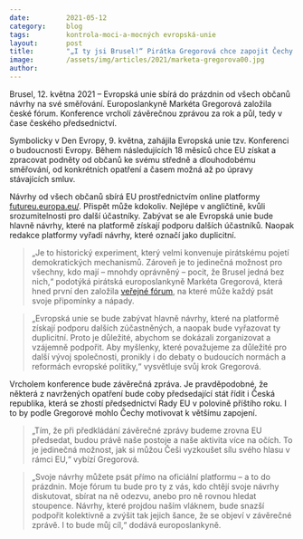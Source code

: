 ```yaml
---
date:         2021-05-12
category:     blog
tags:         kontrola-moci-a-mocných evropská-unie
layout:       post
title:        "„I ty jsi Brusel!“ Pirátka Gregorová chce zapojit Čechy do rozhodování o budoucnosti Evropy"
image:        /assets/img/articles/2021/marketa-gregorova00.jpg
author:       
---
```

 
 


Brusel, 12. května 2021 – Evropská unie sbírá do prázdnin od všech občanů návrhy na své směřování. Europoslankyně Markéta Gregorová založila české fórum. Konference vrcholí závěrečnou zprávou za rok a půl, tedy v čase českého předsednictví.

Symbolicky v Den Evropy, 9. května, zahájila Evropská unie tzv. Konferenci o budoucnosti Evropy. Během následujících 18 měsíců chce EU získat a zpracovat podněty od občanů ke svému středně a dlouhodobému směřování, od konkrétních opatření a časem možná až po úpravy stávajících smluv.

Návrhy od všech občanů sbírá EU prostřednictvím online platformy [futureu.europa.eu/](https://futureu.europa.eu/). Přispět může kdokoliv. Nejlépe v angličtině, kvůli srozumitelnosti pro další účastníky. Zabývat se ale Evropská unie bude hlavně návrhy, které na platformě získají podporu dalších účastníků. Naopak redakce platformy vyřadí návrhy, které označí jako duplicitní.

> „Je to historický experiment, který velmi konvenuje pirátskému pojetí demokratických mechanismů. Zároveň je to jedinečná možnost pro všechny, kdo mají – mnohdy oprávněný – pocit, že Brusel jedná bez nich,“ podotýká pirátská europoslankyně Markéta Gregorová, která hned první den založila [veřejné fórum](https://forum.pirati.cz/viewtopic.php?f=374&t=57271&fbclid=IwAR2hvnJHW3pGvx9N_OvZOBxN4Tm1wxXclTSaNLZNOzf9_EAVL-zXJSC-Wmk), na které může každý psát svoje připomínky a nápady.

> „Evropská unie se bude zabývat hlavně návrhy, které na platformě získají podporu dalších zúčastněných, a naopak bude vyřazovat ty duplicitní. Proto je důležité, abychom se dokázali zorganizovat a vzájemně podpořit. Aby myšlenky, které považujeme za důležité pro další vývoj společnosti, pronikly i do debaty o budoucích normách a reformách evropské politiky,“ vysvětluje svůj krok Gregorová.

Vrcholem konference bude závěrečná zpráva. Je pravděpodobné, že některá z navržených opatření bude coby předsedající stát řídit i Česká republika, která se zhostí předsednictví Rady EU v polovině příštího roku. I to by podle Gregorové mohlo Čechy motivovat k většímu zapojení. 

> „Tím, že při předkládání závěrečné zprávy budeme zrovna EU předsedat, budou právě naše postoje a naše aktivita více na očích. To je jedinečná možnost, jak si můžou Češi vyzkoušet sílu svého hlasu v rámci EU,“ vybízí Gregorová.

> „Svoje návrhy můžete psát přímo na oficiální platformu – a to do prázdnin. Moje fórum tu bude pro ty z vás, kdo chtějí svoje návrhy diskutovat, sbírat na ně odezvu, anebo pro ně rovnou hledat stoupence. Návrhy, které projdou naším vláknem, bude snazší podpořit kolektivně a zvýšit tak jejich šance, že se objeví v závěrečné zprávě. I to bude můj cíl,“ dodává europoslankyně.
 
